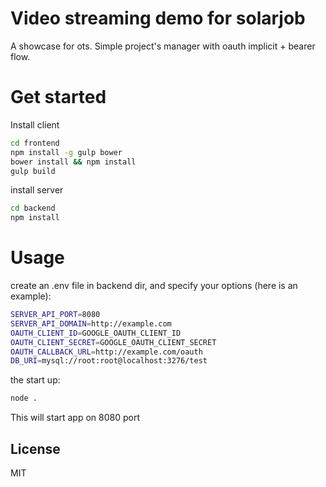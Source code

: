 # Video streaming demo for solarjob

A showcase for ots. Simple project's manager with oauth implicit + bearer flow.


# Get started

Install client
```sh
cd frontend
npm install -g gulp bower
bower install && npm install
gulp build
```
install server
```sh
cd backend
npm install
```

# Usage

create an .env file in backend dir, and specify your options (here is an example):
```sh
SERVER_API_PORT=8080
SERVER_API_DOMAIN=http://example.com
OAUTH_CLIENT_ID=GOOGLE_OAUTH_CLIENT_ID
OAUTH_CLIENT_SECRET=GOOGLE_OAUTH_CLIENT_SECRET
OAUTH_CALLBACK_URL=http://example.com/oauth
DB_URI=mysql://root:root@localhost:3276/test
```

the start up:
```sh
node .
```

This will start app on 8080 port


License
----

MIT